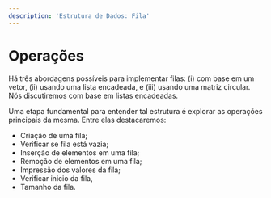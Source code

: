 ```yaml
---
description: 'Estrutura de Dados: Fila'
---
```


# Operações

Há três abordagens possíveis para implementar filas: \(i\) com base em um vetor, \(ii\) usando uma lista encadeada, e \(iii\) usando uma matriz circular. Nós discutiremos com base em listas encadeadas. 

Uma etapa fundamental para entender tal estrutura é explorar as operações principais da mesma. Entre elas destacaremos:

* Criação de uma fila;
* Verificar se fila está vazia;
* Inserção de elementos em uma fila;
* Remoção de elementos em uma fila;
* Impressão dos valores da fila;
* Verificar inicio da fila,
* Tamanho da fila.

